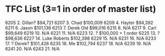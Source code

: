 # TFC List (3=1 in order of master list)

6205 2. Dillan? $94,721
6207 3. Chad $100,009
6209 4. Hayter $94,392
6211 6. Jason $101,136
6213 7. Derek Old $99,016
6215 8. N/A
6217 9. Carl $99,649
6219 10. N/A
6221 11. N/A
6223 12. ? $100,000 + 1 order
6225 13. ? $98,636
6227 14. Luke Roberts $102,398
6229 15. N/A
6231 16. N/A
6233 17. ? Derek?  $101,426
6235 18. Me $102,794
6237 18. N/A
6239 19. N/A
6241 20. N/A
6243 21. N/A
